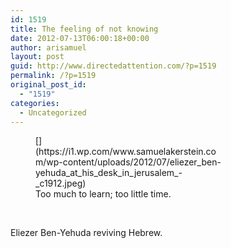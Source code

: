 ```yaml
---
id: 1519
title: The feeling of not knowing
date: 2012-07-13T06:00:18+00:00
author: arisamuel
layout: post
guid: http://www.directedattention.com/?p=1519
permalink: /?p=1519
original_post_id:
  - "1519"
categories:
  - Uncategorized
---
```

<figure id="attachment_1520" style="width: 300px" class="wp-caption alignleft">[<img class="size-medium wp-image-1520" title="Eliezer_Ben-Yehuda_at_his_desk_in_Jerusalem_-_c1912" src="https://i2.wp.com/www.samuelakerstein.com/wp-content/uploads/2012/07/eliezer_ben-yehuda_at_his_desk_in_jerusalem_-_c1912-300x179.jpeg?fit=300%2C179" alt="" srcset="https://i1.wp.com/www.samuelakerstein.com/wp-content/uploads/2012/07/eliezer_ben-yehuda_at_his_desk_in_jerusalem_-_c1912.jpeg?w=600 600w, https://i1.wp.com/www.samuelakerstein.com/wp-content/uploads/2012/07/eliezer_ben-yehuda_at_his_desk_in_jerusalem_-_c1912.jpeg?resize=300%2C179 300w" sizes="(max-width: 300px) 85vw, 300px" data-recalc-dims="1" />](https://i1.wp.com/www.samuelakerstein.com/wp-content/uploads/2012/07/eliezer_ben-yehuda_at_his_desk_in_jerusalem_-_c1912.jpeg)<figcaption class="wp-caption-text">Too much to learn; too little time.</figcaption></figure> 

&nbsp;

Eliezer Ben-Yehuda reviving Hebrew.